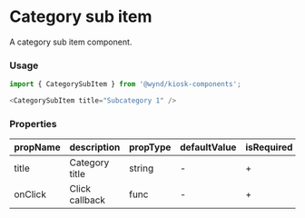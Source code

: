 # Category sub item
 
A category sub item component.

### Usage

~~~js
import { CategorySubItem } from '@wynd/kiosk-components';

<CategorySubItem title="Subcategory 1" />
~~~

### Properties

| propName  | description    | propType | defaultValue | isRequired |
| --------- | -------------- | -------- | ------------ | ---------- |
| title     | Category title | string   | -            | +          |
| onClick   | Click callback | func     | -            | +          |
